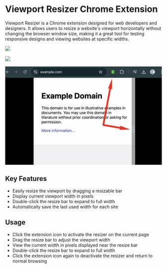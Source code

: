 # Viewport Resizer Chrome Extension

Viewport Resizer is a Chrome extension designed for web developers and designers. It allows users to resize a website's viewport horizontally without changing the browser window size, making it a great tool for testing responsive designs and viewing websites at specific widths.

![](src/assets/demo_bootstrap.gif)

![](src/assets/demo_pg.gif)

![](src/assets/demo.png)

## Key Features

- Easily resize the viewport by dragging a resizable bar
- Display current viewport width in pixels
- Double-click the resize bar to expand to full width
- Automatically save the last used width for each site

## Usage

- Click the extension icon to activate the resizer on the current page
- Drag the resize bar to adjust the viewport width
- View the current width in pixels displayed near the resize bar
- Double-click the resize bar to expand to full width
- Click the extension icon again to deactivate the resizer and return to normal browsing
